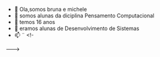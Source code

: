 - 👋 Ola,somos bruna e michele
- 👀 somos alunas da diciplina Pensamento Computacional
- 🌱 temos 16 anos
- 💞️  eramos alunas de Desenvolvimento de Sistemas
- 📫 
¨
<!- 

--->
